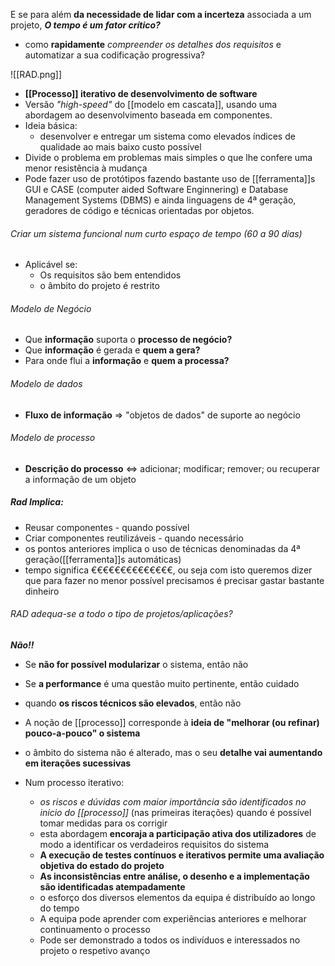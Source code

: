 E se para além **da necessidade de lidar com a incerteza** associada a um projeto, ***O tempo é um fator crítico?***
- como **rapidamente** *compreender os detalhes dos requisitos* e automatizar a sua codificação progressiva?

![[RAD.png]]

- **[[Processo]] iterativo de desenvolvimento de software**
- Versão *"high-speed"* do [[modelo em cascata]], usando uma abordagem ao desenvolvimento baseada em componentes.
- Ideia básica:
	- desenvolver e entregar um sistema como elevados índices de qualidade ao mais baixo custo possível
- Divide o problema em problemas mais simples o que lhe confere uma menor resistência à mudança
- Pode fazer uso de protótipos fazendo bastante uso de [[ferramenta]]s GUI e CASE (computer aided Software Enginnering) e Database Management Systems (DBMS) e ainda linguagens de 4ª geração, geradores de código e técnicas orientadas por objetos.

###### Criar um sistema funcional num curto espaço de tempo (60 a 90 dias)
- Aplicável se: 
	- Os requisitos são bem entendidos
	- o âmbito do projeto é restrito

###### Modelo de Negócio
- Que **informação** suporta o **processo de negócio?**
- Que **informação** é gerada e **quem a gera?**
- Para onde flui a **informação** e **quem a processa?**

###### Modelo de dados
- **Fluxo de informação** => "objetos de dados" de suporte ao negócio
###### Modelo de processo
- **Descrição do processo** <=> adicionar; modificar; remover; ou recuperar a informação de um objeto

##### Rad Implica:
- Reusar componentes - quando possível
- Criar componentes reutilizáveis - quando necessário
- os pontos anteriores implica o uso de técnicas denominadas da 4ª geração([[ferramenta]]s automáticas)
- tempo significa €€€€€€€€€€€€€€, ou seja com isto queremos dizer que para fazer no menor possível precisamos é precisar gastar bastante dinheiro

###### RAD adequa-se a todo o tipo de projetos/aplicações?
***Não!!***
- Se **não for possível modularizar** o sistema, então não
- Se **a performance** é uma questão muito pertinente, então cuidado
- quando **os riscos técnicos são elevados**, então não

- A noção de [[processo]] corresponde à **ideia de "melhorar (ou refinar) pouco-a-pouco" o sistema**
- o âmbito do sistema não é alterado, mas o seu **detalhe vai aumentando em iterações sucessivas**
- Num processo iterativo:
	- *os riscos e dúvidas com maior importância são identificados no início do [[processo]]* (nas primeiras iterações) quando é possível tomar medidas para os corrigir
	- esta abordagem **encoraja a participação ativa dos utilizadores** de modo a identificar os verdadeiros requisitos do sistema
	- **A execução de testes contínuos e iterativos permite uma avaliação objetiva do estado do projeto**
	- **As inconsistências entre análise, o desenho e a implementação são identificadas atempadamente**
	- o esforço dos diversos elementos da equipa é distribuído ao longo do tempo
	- A equipa pode aprender com experiências anteriores e melhorar continuamento o processo
	- Pode ser demonstrado a todos os indivíduos e interessados no projeto o respetivo avanço

